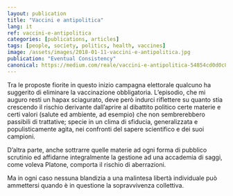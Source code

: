 ```yaml
---
layout: publication
title: "Vaccini e antipolitica"
lang: it
ref: vaccini-e-antipolitica
categories: [publications, articles]
tags: [people, society, politics, health, vaccines]
image: /assets/images/2018-01-11-vaccini-e-antipolitica.jpg
publication: "Eventual Consistency"
canonical: https://medium.com/reale/vaccini-e-antipolitica-54854cd0d0c8
---
```


Tra le proposte fiorite in questo inizio campagna elettorale qualcuno ha suggerito di eliminare la vaccinazione obbligatoria. L’episodio, che mi auguro resti un hapax sciagurato, deve però indurci riflettere su quanto stia crescendo il rischio derivante dall’aprire al dibattito politico certe materie e certi valori (salute ed ambiente, ad esempio) che non sembrerebbero passibili di trattative; specie in un clima di sfiducia, generalizzata e populisticamente agita, nei confronti del sapere scientifico e dei suoi campioni.

D’altra parte, anche sottrarre quelle materie ad ogni forma di pubblico scrutinio ed affidarne integralmente la gestione ad una accademia di saggi, come voleva Platone, comporta il rischio di aberrazioni.

Ma in ogni caso nessuna blandizia a una malintesa libertà individuale può ammettersi quando è in questione la sopravvivenza collettiva.
